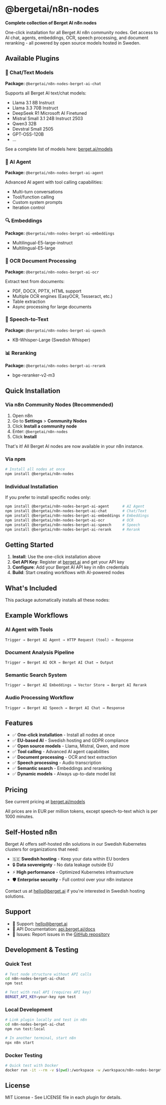 # @bergetai/n8n-nodes

**Complete collection of Berget AI n8n nodes**

One-click installation for all Berget AI n8n community nodes. Get access to AI chat, agents, embeddings, OCR, speech processing, and document reranking - all powered by open source models hosted in Sweden.

## Available Plugins

### 🤖 Chat/Text Models
**Package:** `@bergetai/n8n-nodes-berget-ai-chat`

Supports all Berget AI text/chat models:
- Llama 3.1 8B Instruct
- Llama 3.3 70B Instruct  
- DeepSeek R1 Microsoft AI Finetuned
- Mistral Small 3.1 24B Instruct 2503
- Qwen3 32B
- Devstral Small 2505
- GPT-OSS-120B
- ...

See a complete list of models here: [berget.ai/models](https://berget.ai/models)

### 🤖 AI Agent
**Package:** `@bergetai/n8n-nodes-berget-ai-agent`

Advanced AI agent with tool calling capabilities:
- Multi-turn conversations
- Tool/function calling
- Custom system prompts
- Iteration control

### 🔍 Embeddings
**Package:** `@bergetai/n8n-nodes-berget-ai-embeddings`

- Multilingual-E5-large-instruct
- Multilingual-E5-large

### 📄 OCR Document Processing
**Package:** `@bergetai/n8n-nodes-berget-ai-ocr`

Extract text from documents:
- PDF, DOCX, PPTX, HTML support
- Multiple OCR engines (EasyOCR, Tesseract, etc.)
- Table extraction
- Async processing for large documents

### 🎤 Speech-to-Text
**Package:** `@bergetai/n8n-nodes-berget-ai-speech`

- KB-Whisper-Large (Swedish Whisper)

### 📊 Reranking
**Package:** `@bergetai/n8n-nodes-berget-ai-rerank`

- bge-reranker-v2-m3

## Quick Installation

### Via n8n Community Nodes (Recommended)

1. Open n8n
2. Go to **Settings** > **Community Nodes**
3. Click **Install a community node**
4. Enter: `@bergetai/n8n-nodes`
5. Click **Install**

That's it! All Berget AI nodes are now available in your n8n instance.

### Via npm

```bash
# Install all nodes at once
npm install @bergetai/n8n-nodes
```

### Individual Installation

If you prefer to install specific nodes only:

```bash
npm install @bergetai/n8n-nodes-berget-ai-agent      # AI Agent
npm install @bergetai/n8n-nodes-berget-ai-chat       # Chat/Text
npm install @bergetai/n8n-nodes-berget-ai-embeddings # Embeddings
npm install @bergetai/n8n-nodes-berget-ai-ocr        # OCR
npm install @bergetai/n8n-nodes-berget-ai-speech     # Speech
npm install @bergetai/n8n-nodes-berget-ai-rerank     # Rerank
```

## Getting Started

1. **Install**: Use the one-click installation above
2. **Get API Key**: Register at [berget.ai](https://berget.ai) and get your API key
3. **Configure**: Add your Berget AI API key in n8n credentials
4. **Build**: Start creating workflows with AI-powered nodes

## What's Included

This package automatically installs all these nodes:

## Example Workflows

### AI Agent with Tools
```
Trigger → Berget AI Agent → HTTP Request (tool) → Response
```

### Document Analysis Pipeline
```
Trigger → Berget AI OCR → Berget AI Chat → Output
```

### Semantic Search System
```
Trigger → Berget AI Embeddings → Vector Store → Berget AI Rerank
```

### Audio Processing Workflow
```
Trigger → Berget AI Speech → Berget AI Chat → Response
```

## Features

- ✅ **One-click installation** - Install all nodes at once
- ✅ **EU-based AI** - Swedish hosting and GDPR compliance
- ✅ **Open source models** - Llama, Mistral, Qwen, and more
- ✅ **Tool calling** - Advanced AI agent capabilities
- ✅ **Document processing** - OCR and text extraction
- ✅ **Speech processing** - Audio transcription
- ✅ **Semantic search** - Embeddings and reranking
- ✅ **Dynamic models** - Always up-to-date model list

## Pricing

See current pricing at [berget.ai/models](https://berget.ai/models)

All prices are in EUR per million tokens, except speech-to-text which is per 1000 minutes.

## Self-Hosted n8n

Berget AI offers self-hosted n8n solutions in our Swedish Kubernetes clusters for organizations that need:

- 🇸🇪 **Swedish hosting** - Keep your data within EU borders
- 🔒 **Data sovereignty** - No data leakage outside EU
- ⚡ **High performance** - Optimized Kubernetes infrastructure
- 🛡️ **Enterprise security** - Full control over your n8n instance

Contact us at [hello@berget.ai](mailto:hello@berget.ai) if you're interested in Swedish hosting solutions.

## Support

- 📧 Support: [hello@berget.ai](mailto:hello@berget.ai)
- 📖 API Documentation: [api.berget.ai/docs](https://api.berget.ai/docs)
- 🐛 Issues: Report issues in the [GitHub repository](https://github.com/bergetai/n8n-plugins)

## Development & Testing

### Quick Test
```bash
# Test node structure without API calls
cd n8n-nodes-berget-ai-chat
npm test

# Test with real API (requires API key)
BERGET_API_KEY=your-key npm test
```

### Local Development
```bash
# Link plugin locally and test in n8n
cd n8n-nodes-berget-ai-chat
npm run test:local

# In another terminal, start n8n
npx n8n start
```

### Docker Testing
```bash
# Quick test with Docker
docker run -it --rm -v $(pwd):/workspace -w /workspace/n8n-nodes-berget-ai-chat node:18 npm test
```

## License

MIT License - See LICENSE file in each plugin for details.
